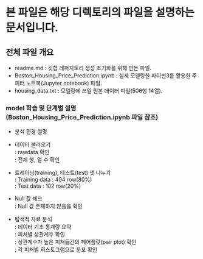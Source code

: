 # 본 파일은 해당 디렉토리의 파일을 설명하는 문서입니다. 

## 전체 파일 개요

* readme.md : 깃헙 레퍼지토리 생성 초기화를 위해 만든 파일.
* Boston_Housing_Price_Prediction.ipynb : 실제 모델링한 파이썬3를 활용한 주피터 노트북(Jupyter notebook) 파일.
* housing_data.txt : 모델링에 쓰일 원본 데이터 파일(506행 14열). 

### model 학습 및 단계별 설명(Boston_Housing_Price_Prediction.ipynb 파일 참조)

* 분석 환경 설명

* 데이터 불러오기 <br />
  : rawdata 확인 <br />
  : 전체 행, 열 수 확인 <br />

* 트레이닝(training), 테스트(test) 셋 나누기 <br />
  : Training data : 404 row(80%) <br />
  : Test data : 102 row(20%) <br />
  
* Null 값 체크 <br />
  : Null 값 존재하지 않음을 확인 <br />

* 탐색적 자료 분석 <br />
  : 데이터 기초 통계량 요약 <br />
  : 피쳐별 상관계수 확인 <br />
  : 상관계수가 높은 피쳐들간의 페어플랏(pair plot) 확인 <br />
  : 각 피쳐별 히스토그램으로 분포 확인 <br />
